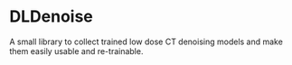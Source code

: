 # DLDenoise

A small library to collect trained low dose CT denoising models and make them easily usable and re-trainable.